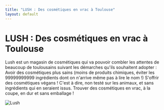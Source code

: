 ```yaml
---
title: "LUSH : Des cosmétiques en vrac à Toulouse"
layout: default
---
```


# LUSH : Des cosmétiques en vrac à Toulouse

Lush est un magasin de cosmétiques qui va pouvoir combler les attentes de beaucoup de toulousains suivant les démarches qu'ils souhaitent adopter :
Avoir des cosmétiques plus sains (moins de produits chimiques, éviter les 99999999999 ingrédients dont on n'arrive même pas à lire le nom !)
S'offrir des cosmétiques végans ! C'est à dire, non testé sur les animaux, et sans ingrédients qui en seraient issus.
Trouver des cosmétiques en vrac, à la coupe, en dur et sans emballage ! 

![Lush](https://dl-web.dropbox.com/get/_blog-mieux-vivre/Photos-articles/Lush-2.jpg?_subject_uid=64083590&w=AADlT2pObCFezkBL864jSPLiFGvj3Io-NnZxnBOKqqFFPQ)

